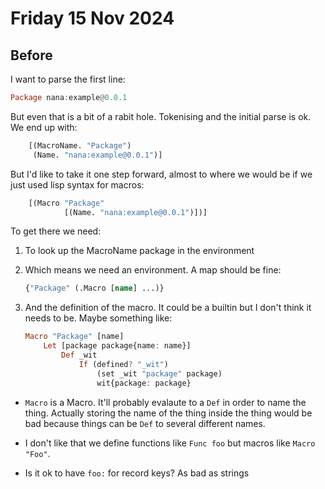 # Friday 15 Nov 2024

## Before

I want to parse the first line:

``` haskell
Package nana:example@0.0.1
```

But even that is a bit of a rabit hole. Tokenising and the initial parse is ok. We end up with:

``` clojure
    [(MacroName. "Package")
     (Name. "nana:example@0.0.1")]
```

But I'd like to take it one step forward, almost to where we would be if we just
used lisp syntax for macros:

``` clojure
    [(Macro "Package"
            [(Name. "nana:example@0.0.1")])]
```

To get there we need:

1. To look up the MacroName package in the environment

2. Which means we need an environment. A map should be fine:

    ``` clojure
    {"Package" (.Macro [name] ...)}
    ```

3. And the definition of the macro. It could be a builtin but I don't think it
needs to be. Maybe something like:

    ``` haskell
    Macro "Package" [name]
        Let [package package{name: name}]
            Def _wit
                If (defined? "_wit")
                    (set _wit "package" package)
                    wit{package: package}
    ```

- `Macro` is a Macro. It'll probably evalaute to a `Def` in order to name the
thing. Actually storing the name of the thing inside the thing would be bad
because things can be `Def` to several different names.

- I don't like that we define functions like `Func foo` but macros like `Macro
"Foo"`.

- Is it ok to have `foo:` for record keys? As bad as strings
